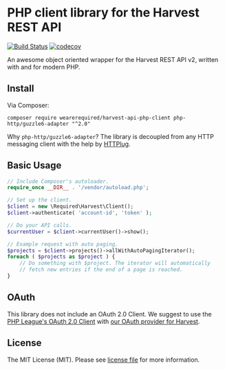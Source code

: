 # PHP client library for the Harvest REST API

[![Build Status](https://travis-ci.com/wearerequired/harvest-api-php-client.svg?branch=master)](https://travis-ci.com/wearerequired/harvest-api-php-client) [![codecov](https://codecov.io/gh/wearerequired/harvest-api-php-client/branch/master/graph/badge.svg?token=W9R3VjbmRL)](https://codecov.io/gh/wearerequired/harvest-api-php-client)

An awesome object oriented wrapper for the Harvest REST API v2, written with and for modern PHP.

## Install

Via Composer:

```
composer require wearerequired/harvest-api-php-client php-http/guzzle6-adapter "^2.0"
```

Why `php-http/guzzle6-adapter`? The library is decoupled from any HTTP messaging client with the help by [HTTPlug](http://httplug.io/).


## Basic Usage

```php
// Include Composer's autoloader.
require_once __DIR__ . '/vendor/autoload.php';

// Set up the client.
$client = new \Required\Harvest\Client();
$client->authenticate( 'account-id', 'token' );

// Do your API calls.
$currentUser = $client->currentUser()->show();

// Example request with auto paging.
$projects = $client->projects()->allWithAutoPagingIterator();
foreach ( $projects as $project ) {
	// Do something with $project. The iterator will automatically
	// fetch new entries if the end of a page is reached.
}
```

## OAuth

This library does not include an OAuth 2.0 Client. We suggest to use the [PHP League's OAuth 2.0 Client](https://github.com/thephpleague/oauth2-client) with [our OAuth provider for Harvest](https://github.com/wearerequired/oauth2-harvest).

## License

The MIT License (MIT). Please see [license file](https://github.com/wearerequired/harvest-api-php-client/blob/master/LICENSE) for more information.
